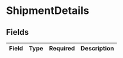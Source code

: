 # ShipmentDetails


## Fields

| Field       | Type        | Required    | Description |
| ----------- | ----------- | ----------- | ----------- |